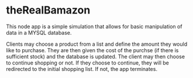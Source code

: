 # theRealBamazon

This node app is a simple simulation that allows for basic manipulation of data in a MYSQL database.

Clients may choose a product from a list and define the amount they would like to purchase. 
They are then given the cost of the purchse (if there is sufficient stock) and the database is updated.
The client may then choose to continue shopping or not. 
If they choose to continue, they will be redirected to the initial shopping list.
If not, the app terminates.

